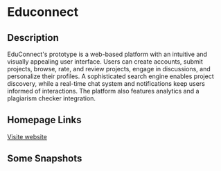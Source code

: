 # Educonnect
## Description
EduConnect's prototype is a web-based platform with an intuitive
and visually appealing user interface. Users can create accounts,
submit projects, browse, rate, and review projects, engage in
discussions, and personalize their profiles. A sophisticated search
engine enables project discovery, while a real-time chat system
and notifications keep users informed of interactions. The
platform also features analytics and a plagiarism checker
integration.

## Homepage Links
 [Visite website](https://ankit-dsu.github.io/Educonnect/ "LCO")

 ## Some Snapshots 
 
